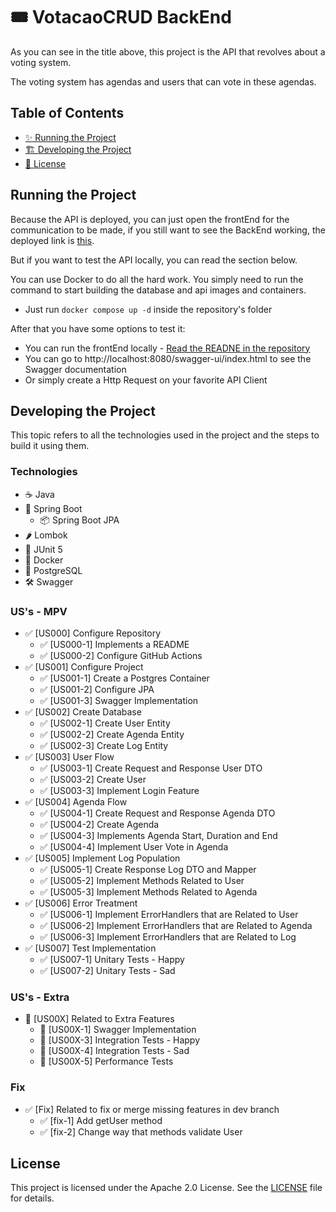 # 🎟️ VotacaoCRUD BackEnd

As you can see in the title above, this project is the API that revolves about a voting system.

The voting system has agendas and users that can vote in these agendas.

## Table of Contents
- [✨ Running the Project](#running-the-project)
- [🏗️ Developing the Project](#developing-the-project)
- [📄 License](#license)

## Running the Project

Because the API is deployed, you can just open the frontEnd for the communication to be made, if you still want to see the BackEnd working, the deployed link is [this](https://votacao-api.onrender.com/agenda).

But if you want to test the API locally, you can read the section below.

You can use Docker to do all the hard work. You simply need to run the command to start building the database and api images and containers.

- Just run ```docker compose up -d``` inside the repository's folder

After that you have some options to test it:

- You can run the frontEnd locally - [Read the READNE in the repository](https://github.com/AurorinhaBoreal/VotacaoCRUD-FrontEnd)
- You can go to http://localhost:8080/swagger-ui/index.html to see the Swagger documentation
- Or simply create a Http Request on your favorite API Client

## Developing the Project

This topic refers to all the technologies used in the project and the steps to build it using them.

### Technologies

- ☕ Java
- 🍃 Spring Boot
    - 📦 Spring Boot JPA
- 🌶️ Lombok
- 🧪 JUnit 5
- 🐋 Docker
- 🐘 PostgreSQL
- 🛠️ Swagger

### US's - MPV

- ✅ [US000] Configure Repository
  - ✅ [US000-1] Implements a README
  - ✅ [US000-2] Configure GitHub Actions
- ✅ [US001] Configure Project
  - ✅ [US001-1] Create a Postgres Container
  - ✅ [US001-2] Configure JPA
  - ✅ [US001-3] Swagger Implementation
- ✅ [US002] Create Database
  - ✅ [US002-1] Create User Entity
  - ✅ [US002-2] Create Agenda Entity
  - ✅ [US002-3] Create Log Entity
- ✅ [US003] User Flow
  - ✅ [US003-1] Create Request and Response User DTO  
  - ✅ [US003-2] Create User
  - ✅ [US003-3] Implement Login Feature
- ✅ [US004] Agenda Flow
  - ✅ [US004-1] Create Request and Response Agenda DTO 
  - ✅ [US004-2] Create Agenda
  - ✅ [US004-3] Implements Agenda Start, Duration and End
  - ✅ [US004-4] Implement User Vote in Agenda
- ✅ [US005] Implement Log Population
  - ✅ [US005-1] Create Response Log DTO and Mapper
  - ✅ [US005-2] Implement Methods Related to User
  - ✅ [US005-3] Implement Methods Related to Agenda
- ✅ [US006] Error Treatment
  - ✅ [US006-1] Implement ErrorHandlers that are Related to User
  - ✅ [US006-2] Implement ErrorHandlers that are Related to Agenda
  - ✅ [US006-3] Implement ErrorHandlers that are Related to Log
- ✅ [US007] Test Implementation
  - ✅ [US007-1] Unitary Tests - Happy
  - ✅ [US007-2] Unitary Tests - Sad

### US's - Extra

- 🚧 [US00X] Related to Extra Features
  - 🚧 [US00X-1] Swagger Implementation
  - 🚧 [US00X-3] Integration Tests - Happy
  - 🚧 [US00X-4] Integration Tests - Sad
  - 🚧 [US00X-5] Performance Tests 

### Fix

- ✅ [Fix] Related to fix or merge missing features in dev branch
  - ✅ [fix-1] Add getUser method
  - ✅ [fix-2] Change way that methods validate User


## License
This project is licensed under the Apache 2.0 License. See the [LICENSE](LICENSE) file for details.
